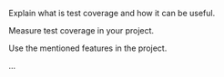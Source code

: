<panel type="warning" header=":trophy: Can use intermediate-level testing techniques :star::star:" expandable no-close>

<panel type="info" header=":trophy: Can explain testability :star::star::star:" expandable>
  <include src="../../book/testing/introduction/testability/full.md" />
<!-- TODO: add evidence -->
</panel>

<panel type="warning" header=":trophy: Can explain test coverage :star::star::star:">
  <include src="../../book/testing/testCoverage/what/full.md" />
  <panel header=":dart: Evidence" expanded>

Explain what is test coverage and how it can be useful.

  </panel>
</panel>

<panel type="info" header=":trophy: Can explain how test coverage works :star::star::star:">
  <include src="../../book/testing/testCoverage/how/full.md" />
  <panel header=":dart: Evidence" expanded>

Measure test coverage in your project.

  </panel>
</panel>


<panel type="info" header=":trophy: Can use intermediate features of JUnit :star::star::star:" expandable>
  <include src="../../book/junit/intermediate/full.md" />
  <panel header=":dart: Evidence" expanded>

Use the mentioned features in the project.

  </panel>
</panel>

<panel type="success" header=":trophy: Can explain TDD :star::star::star::star:" expandable>
  <include src="../../book/testing/tdd/what/full.md" />
  <panel header=":dart: Evidence" expanded>

...

  </panel>
</panel>

</panel>
